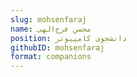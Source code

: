 ```yaml
---
slug: mohsenfaraj
name: محسن فرج‌الهی
position: دانشجوی کامپیوتر
githubID: mohsenfaraj
format: companions
---
```

